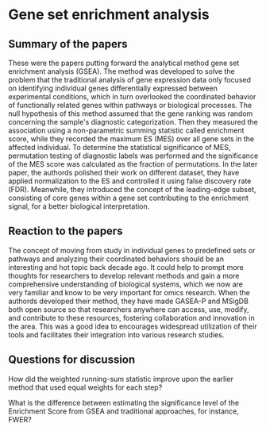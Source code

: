 # Gene set enrichment analysis
## Summary of the papers
These were the papers putting forward the analytical method gene set enrichment analysis (GSEA). The method was developed to solve the problem that the traditional analysis of gene expression data only focused on identifying individual genes differentially expressed between experimental conditions, which in turn overlooked the coordinated behavior of functionally related genes within pathways or biological processes. The null hypothesis of this method assumed that the gene ranking was random concerning the sample's diagnostic categorization. Then they measured the association using a non-parametric summing statistic called enrichment score, while they recorded the maximum ES (MES) over all gene sets in the affected individual. To determine the statistical significance of MES, permutation testing of diagnostic labels was performed and the significance of the MES score was calculated as the fraction of permutations. In the later paper, the authords polished their work on different dataset, they have applied normalization to the ES and controlled it using false discovery rate (FDR). Meanwhile, they introduced the concept of the leading-edge subset, consisting of core genes within a gene set contributing to the enrichment signal, for a better biological interpretation.


## Reaction to the papers
The concept of moving from study in individual genes to predefined sets or pathways and analyzing their coordinated behaviors should be an interesting and hot topic back decade ago. It could help to prompt more thoughts for researchers to develop relevant methods and gain a more comprehensive understanding of biological systems, which we now are very familiar and know to be very important for omics research. When the authords developed their method, they have made GASEA-P and MSigDB both open source so that researchers anywhere can access, use, modify, and contribute to these resources, fostering collaboration and innovation in the area. This was a good idea to encourages widespread utilization of their tools and facilitates their integration into various research studies.
 


## Questions for discussion
How did the weighted running-sum statistic improve upon the earlier method that used equal weights for each step?

What is the difference between estimating the significance level of the Enrichment Score from GSEA and traditional approaches, for instance, FWER?
